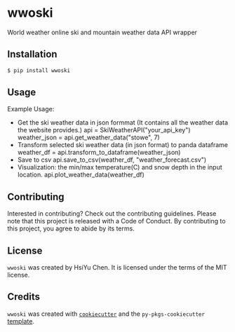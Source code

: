 # wwoski

World weather online ski and mountain weather data API wrapper

## Installation

```bash
$ pip install wwoski
```

## Usage

Example Usage:
- Get the ski weather data in json formmat (It contains all the weather data the website provides.)
api = SkiWeatherAPI("your_api_key")
weather_json = api.get_weather_data("stowe", 7)
- Transform selected ski weather data (in json format) to panda dataframe 
weather_df = api.transform_to_dataframe(weather_json)
- Save to csv
api.save_to_csv(weather_df, "weather_forecast.csv")
- Visualization: the min/max temperature(C) and snow depth in the input location.
api.plot_weather_data(weather_df)

## Contributing

Interested in contributing? Check out the contributing guidelines. Please note that this project is released with a Code of Conduct. By contributing to this project, you agree to abide by its terms.

## License

`wwoski` was created by HsiYu Chen. It is licensed under the terms of the MIT license.

## Credits

`wwoski` was created with [`cookiecutter`](https://cookiecutter.readthedocs.io/en/latest/) and the `py-pkgs-cookiecutter` [template](https://github.com/py-pkgs/py-pkgs-cookiecutter).
